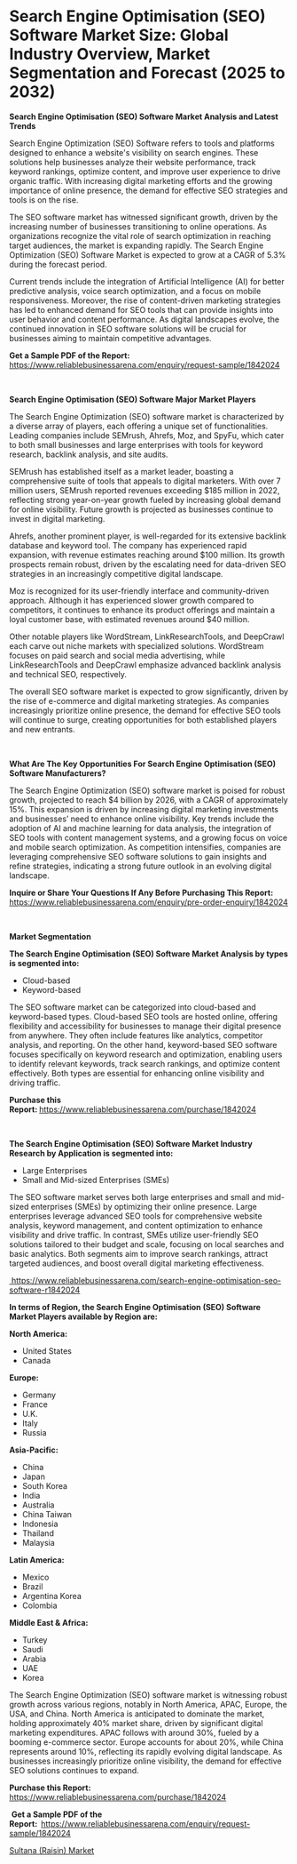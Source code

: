 <p><h1>Search Engine Optimisation (SEO) Software Market Size: Global Industry Overview, Market Segmentation and Forecast (2025 to 2032)</h1></p><p><strong>Search Engine Optimisation (SEO) Software Market Analysis and Latest Trends</strong></p>
<p><p>Search Engine Optimization (SEO) Software refers to tools and platforms designed to enhance a website's visibility on search engines. These solutions help businesses analyze their website performance, track keyword rankings, optimize content, and improve user experience to drive organic traffic. With increasing digital marketing efforts and the growing importance of online presence, the demand for effective SEO strategies and tools is on the rise.</p><p>The SEO software market has witnessed significant growth, driven by the increasing number of businesses transitioning to online operations. As organizations recognize the vital role of search optimization in reaching target audiences, the market is expanding rapidly. The Search Engine Optimization (SEO) Software Market is expected to grow at a CAGR of 5.3% during the forecast period. </p><p>Current trends include the integration of Artificial Intelligence (AI) for better predictive analysis, voice search optimization, and a focus on mobile responsiveness. Moreover, the rise of content-driven marketing strategies has led to enhanced demand for SEO tools that can provide insights into user behavior and content performance. As digital landscapes evolve, the continued innovation in SEO software solutions will be crucial for businesses aiming to maintain competitive advantages.</p></p>
<p><strong>Get a Sample PDF of the Report:&nbsp;</strong> <a href="https://www.reliablebusinessarena.com/enquiry/request-sample/1842024?utm_campaign=2198&utm_medium=2&utm_source=Github&utm_content=ia&utm_term=26032025&utm_id=search-engine-optimisation-seo-software">https://www.reliablebusinessarena.com/enquiry/request-sample/1842024</a></p>
<p>&nbsp;</p>
<p><strong>Search Engine Optimisation (SEO) Software Major Market Players</strong></p>
<p><p>The Search Engine Optimization (SEO) software market is characterized by a diverse array of players, each offering a unique set of functionalities. Leading companies include SEMrush, Ahrefs, Moz, and SpyFu, which cater to both small businesses and large enterprises with tools for keyword research, backlink analysis, and site audits.</p><p>SEMrush has established itself as a market leader, boasting a comprehensive suite of tools that appeals to digital marketers. With over 7 million users, SEMrush reported revenues exceeding $185 million in 2022, reflecting strong year-on-year growth fueled by increasing global demand for online visibility. Future growth is projected as businesses continue to invest in digital marketing.</p><p>Ahrefs, another prominent player, is well-regarded for its extensive backlink database and keyword tool. The company has experienced rapid expansion, with revenue estimates reaching around $100 million. Its growth prospects remain robust, driven by the escalating need for data-driven SEO strategies in an increasingly competitive digital landscape.</p><p>Moz is recognized for its user-friendly interface and community-driven approach. Although it has experienced slower growth compared to competitors, it continues to enhance its product offerings and maintain a loyal customer base, with estimated revenues around $40 million.</p><p>Other notable players like WordStream, LinkResearchTools, and DeepCrawl each carve out niche markets with specialized solutions. WordStream focuses on paid search and social media advertising, while LinkResearchTools and DeepCrawl emphasize advanced backlink analysis and technical SEO, respectively.</p><p>The overall SEO software market is expected to grow significantly, driven by the rise of e-commerce and digital marketing strategies. As companies increasingly prioritize online presence, the demand for effective SEO tools will continue to surge, creating opportunities for both established players and new entrants.</p></p>
<p>&nbsp;</p>
<p><strong>What Are The Key Opportunities For Search Engine Optimisation (SEO) Software Manufacturers?</strong></p>
<p><p>The Search Engine Optimization (SEO) software market is poised for robust growth, projected to reach $4 billion by 2026, with a CAGR of approximately 15%. This expansion is driven by increasing digital marketing investments and businesses’ need to enhance online visibility. Key trends include the adoption of AI and machine learning for data analysis, the integration of SEO tools with content management systems, and a growing focus on voice and mobile search optimization. As competition intensifies, companies are leveraging comprehensive SEO software solutions to gain insights and refine strategies, indicating a strong future outlook in an evolving digital landscape.</p></p>
<p><strong>Inquire or Share Your Questions If Any Before Purchasing This Report:</strong> <a href="https://www.reliablebusinessarena.com/enquiry/pre-order-enquiry/1842024?utm_campaign=2198&utm_medium=2&utm_source=Github&utm_content=ia&utm_term=26032025&utm_id=search-engine-optimisation-seo-software">https://www.reliablebusinessarena.com/enquiry/pre-order-enquiry/1842024</a></p>
<p>&nbsp;</p>
<p><strong>Market Segmentation</strong></p>
<p><strong>The Search Engine Optimisation (SEO) Software Market Analysis by types is segmented into:</strong></p>
<p><ul><li>Cloud-based</li><li>Keyword-based</li></ul></p>
<p><p>The SEO software market can be categorized into cloud-based and keyword-based types. Cloud-based SEO tools are hosted online, offering flexibility and accessibility for businesses to manage their digital presence from anywhere. They often include features like analytics, competitor analysis, and reporting. On the other hand, keyword-based SEO software focuses specifically on keyword research and optimization, enabling users to identify relevant keywords, track search rankings, and optimize content effectively. Both types are essential for enhancing online visibility and driving traffic.</p></p>
<p><strong>Purchase this Report:&nbsp;</strong><a href="https://www.reliablebusinessarena.com/purchase/1842024?utm_campaign=2198&utm_medium=2&utm_source=Github&utm_content=ia&utm_term=26032025&utm_id=search-engine-optimisation-seo-software">https://www.reliablebusinessarena.com/purchase/1842024</a></p>
<p>&nbsp;</p>
<p><strong>The Search Engine Optimisation (SEO) Software Market Industry Research by Application is segmented into:</strong></p>
<p><ul><li>Large Enterprises</li><li>Small and Mid-sized Enterprises (SMEs)</li></ul></p>
<p><p>The SEO software market serves both large enterprises and small and mid-sized enterprises (SMEs) by optimizing their online presence. Large enterprises leverage advanced SEO tools for comprehensive website analysis, keyword management, and content optimization to enhance visibility and drive traffic. In contrast, SMEs utilize user-friendly SEO solutions tailored to their budget and scale, focusing on local searches and basic analytics. Both segments aim to improve search rankings, attract targeted audiences, and boost overall digital marketing effectiveness.</p></p>
<p><a href="https://www.reliablebusinessarena.com/search-engine-optimisation-seo-software-r1842024?utm_campaign=2198&utm_medium=2&utm_source=Github&utm_content=ia&utm_term=26032025&utm_id=search-engine-optimisation-seo-software">&nbsp;https://www.reliablebusinessarena.com/search-engine-optimisation-seo-software-r1842024</a></p>
<p><strong>In terms of Region, the Search Engine Optimisation (SEO) Software Market Players available by Region are:</strong></p>
<p>
    <p> <strong> North America: </strong>
        <ul>
            <li>United States</li>
            <li>Canada</li>
        </ul>
        </p> 
    <p> <strong> Europe: </strong>
        <ul>
            <li>Germany</li>
            <li>France</li>
            <li>U.K.</li>
            <li>Italy</li>
            <li>Russia</li>
        </ul>
        </p> 
    <p> <strong> Asia-Pacific: </strong>
        <ul>
            <li>China</li>
            <li>Japan</li>
            <li>South Korea</li>
            <li>India</li>
            <li>Australia</li>
            <li>China Taiwan</li>
            <li>Indonesia</li>
            <li>Thailand</li>
            <li>Malaysia</li>
        </ul>
        </p> 
    <p> <strong> Latin America: </strong>
        <ul>
            <li>Mexico</li>
            <li>Brazil</li>
            <li>Argentina Korea</li>
            <li>Colombia</li>
        </ul>
        </p> 
    <p> <strong> Middle East & Africa: </strong>
        <ul>
            <li>Turkey</li>
            <li>Saudi</li>
            <li>Arabia</li>
            <li>UAE</li>
            <li>Korea</li>
        </ul>
    </p>
    </p>
<p><p>The Search Engine Optimization (SEO) software market is witnessing robust growth across various regions, notably in North America, APAC, Europe, the USA, and China. North America is anticipated to dominate the market, holding approximately 40% market share, driven by significant digital marketing expenditures. APAC follows with around 30%, fueled by a booming e-commerce sector. Europe accounts for about 20%, while China represents around 10%, reflecting its rapidly evolving digital landscape. As businesses increasingly prioritize online visibility, the demand for effective SEO solutions continues to expand.</p></p>
<p><strong>Purchase this Report: </strong><a href="https://www.reliablebusinessarena.com/purchase/1842024?utm_campaign=2198&utm_medium=2&utm_source=Github&utm_content=ia&utm_term=26032025&utm_id=search-engine-optimisation-seo-software">https://www.reliablebusinessarena.com/purchase/1842024</a></p>
<p>&nbsp;<strong>Get a Sample PDF of the Report:&nbsp;&nbsp;</strong><a href="https://www.reliablebusinessarena.com/enquiry/request-sample/1842024?utm_campaign=2198&utm_medium=2&utm_source=Github&utm_content=ia&utm_term=26032025&utm_id=search-engine-optimisation-seo-software">https://www.reliablebusinessarena.com/enquiry/request-sample/1842024</a></p>
<p><strong></strong></p>
<p><p><a href="https://github.com/elizabethdagraca/Market-Research-Report-List-5/blob/main/sultana-raisin-market.md?utm_campaign=2198&utm_medium=2&utm_source=Github&utm_content=ia&utm_term=26032025&utm_id=search-engine-optimisation-seo-software">Sultana (Raisin) Market</a></p></p>